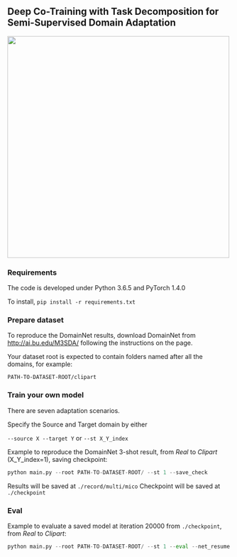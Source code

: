 ## **De**ep **Co**-Training with **Ta**sk Decomposition for Semi-Supervised Domain Adaptation

<img src="https://github.com/LoyoYang/mico/blob/master/overall_framework.png" width="500">


### Requirements
The code is developed under Python 3.6.5 and PyTorch 1.4.0

To install,
```pip install -r requirements.txt```

### Prepare dataset
To reproduce the DomainNet results, download DomainNet from http://ai.bu.edu/M3SDA/ following the instructions on the page.

Your dataset root is expected to contain folders named after all the domains, for example: 

```PATH-TO-DATASET-ROOT/clipart```

### Train your own model
There are seven adaptation scenarios.

Specify the Source and Target domain by either

```--source X --target Y``` or ```--st X_Y_index```

Example to reproduce the DomainNet 3-shot result, from *Real* to *Clipart* (X_Y_index=1), saving checkpoint:

```python
python main.py --root PATH-TO-DATASET-ROOT/ --st 1 --save_check
```

Results will be saved at 
```./record/multi/mico```
Checkpoint will be saved at
```./checkpoint```


### Eval

Example to evaluate a saved model at iteration 20000 from ```./checkpoint```, from *Real* to *Clipart*:

```python
python main.py --root PATH-TO-DATASET-ROOT/ --st 1 --eval --net_resume Net_iter_model_mico_real_to_clipart_step_20000.pth.tar
```

